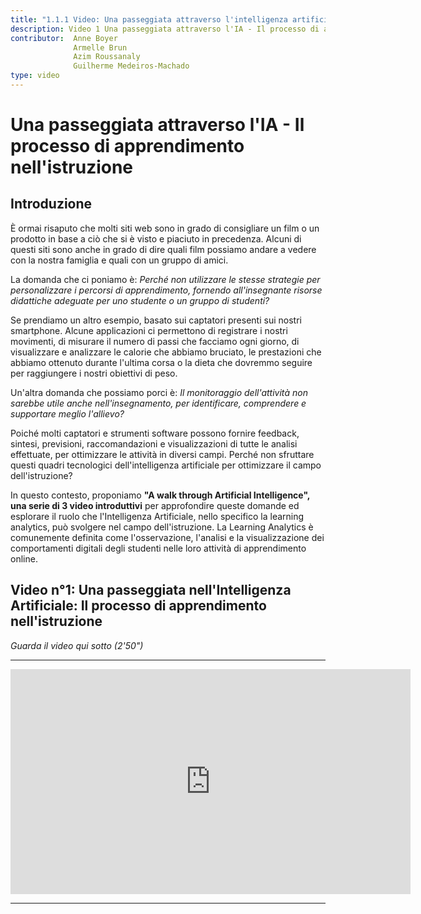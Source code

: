 ```yaml
---
title: "1.1.1 Video: Una passeggiata attraverso l'intelligenza artificiale - Il processo di apprendimento nell'istruzione"
description: Video 1 Una passeggiata attraverso l'IA - Il processo di apprendimento nell'educazione
contributor:  Anne Boyer
              Armelle Brun
              Azim Roussanaly
              Guilherme Medeiros-Machado
type: video
---
```

# Una passeggiata attraverso l'IA - Il processo di apprendimento nell'istruzione
## Introduzione

È ormai risaputo che molti siti web sono in grado di consigliare un film o un prodotto in base a ciò che si è visto e piaciuto in precedenza. Alcuni di questi siti sono anche in grado di dire quali film possiamo andare a vedere con la nostra famiglia e quali con un gruppo di amici.

La domanda che ci poniamo è: *Perché non utilizzare le stesse strategie per personalizzare i percorsi di apprendimento, fornendo all'insegnante risorse didattiche adeguate per uno studente o un gruppo di studenti?*

Se prendiamo un altro esempio, basato sui captatori presenti sui nostri smartphone. Alcune applicazioni ci permettono di registrare i nostri movimenti, di misurare il numero di passi che facciamo ogni giorno, di visualizzare e analizzare le calorie che abbiamo bruciato, le prestazioni che abbiamo ottenuto durante l'ultima corsa o la dieta che dovremmo seguire per raggiungere i nostri obiettivi di peso.

Un'altra domanda che possiamo porci è: *Il monitoraggio dell'attività non sarebbe utile anche nell'insegnamento, per identificare, comprendere e supportare meglio l'allievo?*

Poiché molti captatori e strumenti software possono fornire feedback, sintesi, previsioni, raccomandazioni e visualizzazioni di tutte le analisi effettuate, per ottimizzare le attività in diversi campi. Perché non sfruttare questi quadri tecnologici dell'intelligenza artificiale per ottimizzare il campo dell'istruzione?

In questo contesto, proponiamo **"A walk through Artificial Intelligence", una serie di 3 video introduttivi** per approfondire queste domande ed esplorare il ruolo che l'Intelligenza Artificiale, nello specifico la learning analytics, può svolgere nel campo dell'istruzione. La Learning Analytics è comunemente definita come l'osservazione, l'analisi e la visualizzazione dei comportamenti digitali degli studenti nelle loro attività di apprendimento online.

## Video n°1: Una passeggiata nell'Intelligenza Artificiale: Il processo di apprendimento nell'istruzione

*Guarda il video qui sotto (2'50")*

----------

<center><iframe width="640" height="360" src="https://www.youtube.com/embed/QfneXoU-jXM?rel=0&showinfo=0&cc_load_policy=1&hl=fr&modestbranding=1" frameborder="0" allowfullscreen></iframe></center>

-----------
